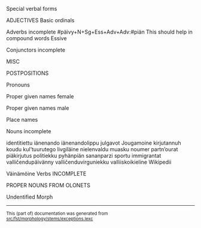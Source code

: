 

Special verbal forms

ADJECTIVES 
Basic ordinals

Adverbs incomplete
#päivy+N+Sg+Ess+Adv+Adv:#piän This should help in compound words Essive 

Conjunctors incomplete

MISC

POSTPOSITIONS

Pronouns

Proper given names female

Proper given names male

Place names

Nouns incomplete

identitiettu
iänenando
iänenandolippu
julgavot
Jougamoine
kirjutannuh
koudu
kulʼtuurutego
livgiläine
nielenvaldu
muasku
noumer
partnʼourat
piäkirjutus
politiekku
pyhänpiän
sananparzi
sportu
immigrantat
valličendupäivänny
valličenduvirguniekku
valliiskoikieline
Wikipedii

Väinämöine
Verbs INCOMPLETE

PROPER NOUNS FROM OLONETS

Undentified Morph

* * *

<small>This (part of) documentation was generated from [src/fst/morphology/stems/exceptions.lexc](https://github.com/giellalt/lang-olo/blob/main/src/fst/morphology/stems/exceptions.lexc)</small>
